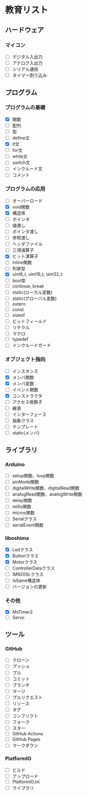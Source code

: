 # 教育リスト

## ハードウェア

### マイコン

- [ ] デジタル入出力
- [ ] アナログ入出力
- [ ] シリアル通信
- [ ] タイマー割り込み

## プログラム

### プログラムの基礎

- [x] 関数
- [ ] 配列
- [ ] 型
- [ ] define文
- [x] if文
- [ ] for文
- [ ] while文
- [ ] switch文
- [ ] インクルード文
- [ ] コメント

### プログラムの応用

- [ ] オーバーロード
- [x] void関数
- [x] 構造体
- [ ] ポインタ
- [ ] 値渡し
- [ ] ポインタ渡し
- [ ] 参照渡し
- [ ] ヘッダファイル
- [ ] 三項演算子
- [x] ビット演算子
- [ ] inline関数
- [ ] 列挙型
- [x] uint8_t, uint16_t, uint32_t
- [ ] bool型
- [ ] continue, break
- [ ] static(ローカル変数)
- [ ] static(グローバル変数)
- [ ] extern
- [ ] const
- [ ] sizeof
- [ ] ビットフィールド
- [ ] リテラル
- [ ] マクロ
- [ ] typedef
- [ ] インクルードガード

### オブジェクト指向

- [ ] インスタンス
- [x] メンバ関数
- [x] メンバ変数
- [ ] イベント関数
- [x] コンストラクタ
- [ ] アクセス修飾子
- [ ] 継承
- [ ] インターフェース
- [ ] 抽象クラス
- [ ] テンプレート
- [ ] static(メンバ)

## ライブラリ

### Arduino

- [ ] setup関数、loop関数
- [ ] pinMode関数
- [ ] digitalWrite関数、digitalRead関数
- [ ] analogRead関数、analogWrite関数
- [ ] delay関数
- [ ] millis関数
- [ ] micros関数
- [ ] Serialクラス
- [ ] serialEvent関数

### liboshima

- [x] Ledクラス
- [x] Buttonクラス
- [x] Motorクラス
- [ ] ControllerDataクラス
- [ ] IM920SLクラス
- [ ] IsSame構造体
- [ ] バージョンの更新

### その他

- [x] MsTimer2
- [ ] Servo

## ツール

### GitHub

- [ ] クローン
- [ ] プッシュ
- [ ] プル
- [ ] コミット
- [ ] ブランチ
- [ ] マージ
- [ ] プルリクエスト
- [ ] リリース
- [ ] タグ
- [ ] コンフリクト
- [ ] フォーク
- [ ] スター
- [ ] GitHub Actions
- [ ] GitHub Pages
- [ ] マークダウン

### PlatformIO

- [ ] ビルド
- [ ] アップロード
- [ ] PlatformIO.ini
- [ ] ライブラリ